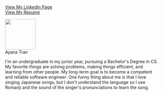 [View My LinkedIn Page](https://linkedin.com/in/ayatn)  
[View My Resume](https://docs.google.com/document/d/1iEMYUpNmczf7WG4-v-bN8AK2gV1PBHRHT5JhkI8Hyr8/edit?usp=sharing)  

<img src="https://github.com/user-attachments/assets/b64b84aa-d6e5-4698-a1b6-27c755d99593" width="100"><br>
Ayana Tran  

I'm an undergraduate in my junior year, pursuing a Bachelor's Degree in CS. My favorite things are solving problems, making things efficient, and learning from other people. My long-term goal is to become a competent and reliable software engineer. One funny thing about me is that I love singing Japanese songs, but I don't understand the language so I use Romanji and the sound of the singer's pronunciations to learn the song.  
